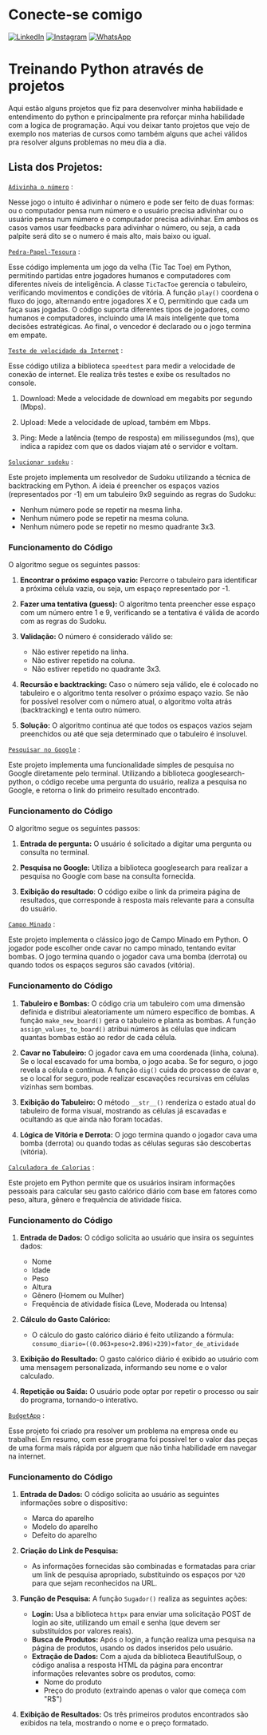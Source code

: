 # Conecte-se comigo 

[![LinkedIn](https://img.shields.io/badge/LinkedIn-0077B5?style=for-the-badge&logo=linkedin&logoColor=white)](https://www.linkedin.com/in/maxw-pinheiro/)
[![Instagram](https://img.shields.io/badge/-Instagram-%23E4405F?style=for-the-badge&logo=instagram&logoColor=white)](https://www.instagram.com/omaxwilson/)
[![WhatsApp](https://img.shields.io/badge/WhatsApp-25D366?style=for-the-badge&logo=whatsapp&logoColor=white)](https://wa.me/5548999089562)

# Treinando Python através de projetos

Aqui estão alguns projetos que fiz para desenvolver minha habilidade e entendimento do python e principalmente pra reforçar minha habilidade com a logica de programação. Aqui vou deixar tanto projetos que vejo de exemplo nos materias de cursos como também alguns que achei válidos pra resolver alguns problemas no meu dia a dia.

## Lista dos Projetos: 

[`Adivinha o número`](https://github.com/maquisaao/treining_python/tree/main/what_the_number) : 

Nesse jogo o intuito é adivinhar o número e pode ser feito de duas formas: ou o computador pensa num número e o usuário precisa adivinhar ou o usuário pensa num número e o computador precisa adivinhar. Em ambos os casos vamos usar feedbacks para adivinhar o número, ou seja, a cada palpite será dito se o numero é mais alto, mais baixo ou igual.

[`Pedra-Papel-Tesoura`](https://github.com/maquisaao/treining_python/blob/main/tic_tac_toe) : 

Esse código implementa um jogo da velha (Tic Tac Toe) em Python, permitindo partidas entre jogadores humanos e computadores com diferentes níveis de inteligência. A classe `TicTacToe` gerencia o tabuleiro, verificando movimentos e condições de vitória. A função `play()` coordena o fluxo do jogo, alternando entre jogadores X e O, permitindo que cada um faça suas jogadas. O código suporta diferentes tipos de jogadores, como humanos e computadores, incluindo uma IA mais inteligente que toma decisões estratégicas. Ao final, o vencedor é declarado ou o jogo termina em empate.

[`Teste de velocidade da Internet`](https://github.com/maquisaao/treining_python/blob/main/test_internet) :

Esse código utiliza a biblioteca `speedtest` para medir a velocidade de conexão de internet. Ele realiza três testes e exibe os resultados no console.

1. Download: Mede a velocidade de download em megabits por segundo (Mbps).

2. Upload: Mede a velocidade de upload, também em Mbps.

3. Ping: Mede a latência (tempo de resposta) em milissegundos (ms), que indica a rapidez com que os dados viajam até o servidor e voltam.

[`Solucionar sudoku`](https://github.com/maquisaao/treining_python/tree/main/sudoku_solver) :

Este projeto implementa um resolvedor de Sudoku utilizando a técnica de backtracking em Python. A ideia é preencher os espaços vazios (representados por -1) em um tabuleiro 9x9 seguindo as regras do Sudoku:

- Nenhum número pode se repetir na mesma linha.
- Nenhum número pode se repetir na mesma coluna.
- Nenhum número pode se repetir no mesmo quadrante 3x3.

### Funcionamento do Código
O algoritmo segue os seguintes passos:

1. **Encontrar o próximo espaço vazio:** Percorre o tabuleiro para identificar a próxima célula vazia, ou seja, um espaço representado por -1.

2. **Fazer uma tentativa (guess):** O algoritmo tenta preencher esse espaço com um número entre 1 e 9, verificando se a tentativa é válida de acordo com as regras do Sudoku.

3. **Validação:** O número é considerado válido se:

    -  Não estiver repetido na linha.
    - Não estiver repetido na coluna.
    - Não estiver repetido no quadrante 3x3.

4. **Recursão e backtracking:** Caso o número seja válido, ele é colocado no tabuleiro e o algoritmo tenta resolver o próximo espaço vazio. Se não for possível resolver com o número atual, o algoritmo volta atrás (backtracking) e tenta outro número.

5. **Solução:** O algoritmo continua até que todos os espaços vazios sejam preenchidos ou até que seja determinado que o tabuleiro é insoluvel.

[`Pesquisar no Google`](https://github.com/maquisaao/treining_python/tree/main/search_on_google) :

Este projeto implementa uma funcionalidade simples de pesquisa no Google diretamente pelo terminal. Utilizando a biblioteca googlesearch-python, o código recebe uma pergunta do usuário, realiza a pesquisa no Google, e retorna o link do primeiro resultado encontrado.

### Funcionamento do Código
O algoritmo segue os seguintes passos:

1. **Entrada de pergunta:** O usuário é solicitado a digitar uma pergunta ou consulta no terminal.

2. **Pesquisa no Google:** Utiliza a biblioteca googlesearch para realizar a pesquisa no Google com base na consulta fornecida.

3. **Exibição do resultado**: O código exibe o link da primeira página de resultados, que corresponde à resposta mais relevante para a consulta do usuário.

[`Campo Minado`](https://github.com/maquisaao/treining_python/tree/main/minesweeper) :

Este projeto implementa o clássico jogo de Campo Minado em Python. O jogador pode escolher onde cavar no campo minado, tentando evitar bombas. O jogo termina quando o jogador cava uma bomba (derrota) ou quando todos os espaços seguros são cavados (vitória).

### Funcionamento do Código

1. **Tabuleiro e Bombas:** O código cria um tabuleiro com uma dimensão definida e distribui aleatoriamente um número específico de bombas. A função `make_new_board()` gera o tabuleiro e planta as bombas.
A função ``assign_values_to_board()`` atribui números às células que indicam quantas bombas estão ao redor de cada célula.

2. **Cavar no Tabuleiro:** O jogador cava em uma coordenada (linha, coluna).
Se o local escavado for uma bomba, o jogo acaba. Se for seguro, o jogo revela a célula e continua.
A função ``dig()`` cuida do processo de cavar e, se o local for seguro, pode realizar escavações recursivas em células vizinhas sem bombas.

3. **Exibição do Tabuleiro:** O método ``__str__()`` renderiza o estado atual do tabuleiro de forma visual, mostrando as células já escavadas e ocultando as que ainda não foram tocadas.

4. **Lógica de Vitória e Derrota:** O jogo termina quando o jogador cava uma bomba (derrota) ou quando todas as células seguras são descobertas (vitória).

[`Calculadora de Calorias`](https://github.com/maquisaao/treining_python/blob/main/test_internet) :

Este projeto em Python permite que os usuários insiram informações pessoais para calcular seu gasto calórico diário com base em fatores como peso, altura, gênero e frequência de atividade física.

### Funcionamento do Código
1. **Entrada de Dados:** O código solicita ao usuário que insira os seguintes dados:
    - Nome
    - Idade
    - Peso
    - Altura
    - Gênero (Homem ou Mulher)
    - Frequência de atividade física (Leve, Moderada ou Intensa)
2. **Cálculo do Gasto Calórico:**
    - O cálculo do gasto calórico diário é feito utilizando a fórmula: ``consumo_diario=((0.063×peso+2.896)×239)×fator_de_atividade``


3. **Exibição do Resultado:** O gasto calórico diário é exibido ao usuário com uma mensagem personalizada, informando seu nome e o valor calculado.

4. **Repetição ou Saída:** O usuário pode optar por repetir o processo ou sair do programa, tornando-o interativo.

[`BudgetApp`](https://github.com/maquisaao/treining_python/blob/main/test_internet) :

Esse projeto foi criado pra resolver um problema na empresa onde eu trabalhei. Em resumo, com esse programa foi possivel ter o valor das peças de uma forma mais rápida por alguem que não tinha habilidade em navegar na internet.

### Funcionamento do Código
1. **Entrada de Dados:** O código solicita ao usuário as seguintes informações sobre o dispositivo:
    - Marca do aparelho
    - Modelo do aparelho
    - Defeito do aparelho

2. **Criação do Link de Pesquisa:**
    - As informações fornecidas são combinadas e formatadas para criar um link de pesquisa apropriado, substituindo os espaços por ``%20`` para que sejam reconhecidos na URL.

3. **Função de Pesquisa:** A função ``Sugador()`` realiza as seguintes ações:
    - **Login:** Usa a biblioteca ``httpx`` para enviar uma solicitação POST de login ao site, utilizando um email e senha (que devem ser substituídos por valores reais).
    - **Busca de Produtos:** Após o login, a função realiza uma pesquisa na página de produtos, usando os dados inseridos pelo usuário.
    - **Extração de Dados:** Com a ajuda da biblioteca BeautifulSoup, o código analisa a resposta HTML da página para encontrar informações relevantes sobre os produtos, como:
        - Nome do produto
        - Preço do produto (extraindo apenas o valor que começa com "R$")

4. **Exibição de Resultados:** Os três primeiros produtos encontrados são exibidos na tela, mostrando o nome e o preço formatado.

